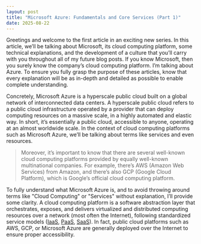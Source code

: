 ```yaml
---
layout: post
title: "Microsoft Azure: Fundamentals and Core Services (Part 1)"
date: 2025-08-22
---
```


Greetings and welcome to the first article in an exciting new series. In this article, we’ll be talking about Microsoft, its cloud computing platform, some technical explanations, and the development of a culture that you’ll carry with you throughout all of my future blog posts. If you know Microsoft, then you surely know the company’s cloud computing platform. I’m talking about Azure. To ensure you fully grasp the purpose of these articles, know that every explanation will be as in-depth and detailed as possible to enable complete understanding.

Concretely, Microsoft Azure is a hyperscale public cloud built on a global network of interconnected data centers. A hyperscale public cloud refers to a public cloud infrastructure operated by a provider that can deploy computing resources on a massive scale, in a highly automated and elastic way. In short, it’s essentially a public cloud, accessible to anyone, operating at an almost worldwide scale. In the context of cloud computing platforms such as Microsoft Azure, we’ll be talking about terms like services and even resources.

> Moreover, it’s important to know that there are several well-known cloud computing platforms provided by equally well-known multinational companies. For example, there’s AWS (Amazon Web Services) from Amazon, and there’s also GCP (Google Cloud Platform), which is Google’s official cloud computing platform.

To fully understand what Microsoft Azure is, and to avoid throwing around terms like "Cloud Computing" or "Services" without explanation, I’ll provide some clarity. A cloud computing platform is a software abstraction layer that orchestrates, exposes, and delivers virtualized and distributed computing resources over a network (most often the Internet), following standardized service models ([IaaS](https://azure.microsoft.com/en-us/resources/cloud-computing-dictionary/what-is-iaas), [PaaS](https://azure.microsoft.com/en-us/resources/cloud-computing-dictionary/what-is-paas), [SaaS](https://azure.microsoft.com/en-us/resources/cloud-computing-dictionary/what-is-saas)). In fact, public cloud platforms such as AWS, GCP, or Microsoft Azure are generally deployed over the Internet to ensure proper accessibility.
